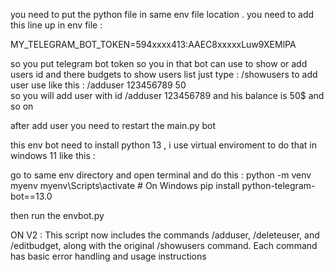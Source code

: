 you need to put the python file in same env file location .
you need to add this line up in env file :

MY_TELEGRAM_BOT_TOKEN=594xxxx413:AAEC8xxxxxLuw9XEMlPA

so you put telegram bot token so you in that bot can use to show or add users id and there budgets 
to show users list just type : /showusers
to add user use like this : /adduser 123456789 50      
so you will add user with id /adduser 123456789 and his balance is 50$ and so on

after add user you need to restart the main.py bot 

this env bot need to install python 13 , i use virtual enviroment to do that in windows 11 like this : 

go to same env directory and open terminal and do this :
python -m venv myenv
myenv\Scripts\activate  # On Windows
pip install python-telegram-bot==13.0

then run the envbot.py

ON V2 : 
This script now includes the commands /adduser, /deleteuser, and /editbudget, along with the original /showusers command. Each command has basic error handling and usage instructions
